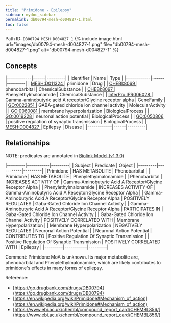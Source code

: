```yaml
---
title: "Primidone - Epilepsy"
sidebar: mydoc_sidebar
permalink: db00794-mesh-d004827-1.html
toc: false 
---
```



Path ID: `DB00794_MESH_D004827_1`
{% include image.html url="images/db00794-mesh-d004827-1.png" file="db00794-mesh-d004827-1.png" alt="db00794-mesh-d004827-1" %}

## Concepts

|------------|------|---------|
| Identifier | Name | Type    |
|------------|------|---------|
| <a href="https://identifiers.org/MESH:D011324">MESH:D011324 </a> | primidone | Drug |
| <a href="https://identifiers.org/CHEBI:8069">CHEBI:8069 </a> | phenobarbital | ChemicalSubstance |
| <a href="https://identifiers.org/CHEBI:8097">CHEBI:8097 </a> | Phenylethylmalonamide | ChemicalSubstance |
| <a href="https://identifiers.org/InterPro:IPR006028">InterPro:IPR006028 </a> | Gamma-aminobutyric acid A receptor/Glycine receptor alpha | GeneFamily |
| <a href="https://identifiers.org/GO:0022851">GO:0022851 </a> | GABA-gated chloride ion channel activity | MolecularActivity |
| <a href="https://identifiers.org/GO:0060081">GO:0060081 </a> | membrane hyperpolarization | BiologicalProcess |
| <a href="https://identifiers.org/GO:0019228">GO:0019228 </a> | neuronal action potential | BiologicalProcess |
| <a href="https://identifiers.org/GO:0050806">GO:0050806 </a> | positive regulation of synaptic transmission | BiologicalProcess |
| <a href="https://identifiers.org/MESH:D004827">MESH:D004827 </a> | Epilepsy | Disease |
|------------|------|---------|

## Relationships


NOTE: predicates are annotated in <a href="https://github.com/biolink/biolink-model/releases/tag/v1.3.0">Biolink Model (v1.3.0)</a>

|---------|-----------|---------|
| Subject | Predicate | Object  |
|---------|-----------|---------|
| Primidone | HAS METABOLITE | Phenobarbital |
| Primidone | HAS METABOLITE | Phenylethylmalonamide |
| Phenobarbital | INCREASES ACTIVITY OF | Gamma-Aminobutyric Acid A Receptor/Glycine Receptor Alpha |
| Phenylethylmalonamide | INCREASES ACTIVITY OF | Gamma-Aminobutyric Acid A Receptor/Glycine Receptor Alpha |
| Gamma-Aminobutyric Acid A Receptor/Glycine Receptor Alpha | POSITIVELY REGULATES | Gaba-Gated Chloride Ion Channel Activity |
| Gamma-Aminobutyric Acid A Receptor/Glycine Receptor Alpha | PARTICIPATES IN | Gaba-Gated Chloride Ion Channel Activity |
| Gaba-Gated Chloride Ion Channel Activity | POSITIVELY CORRELATED WITH | Membrane Hyperpolarization |
| Membrane Hyperpolarization | NEGATIVELY REGULATES | Neuronal Action Potential |
| Neuronal Action Potential | CONTRIBUTES TO | Positive Regulation Of Synaptic Transmission |
| Positive Regulation Of Synaptic Transmission | POSITIVELY CORRELATED WITH | Epilepsy |
|---------|-----------|---------|

Comment: Primidone MoA is unknown. Its major metabolite are, phenobarbital and Phenylethylmalonamide, which are likely contributes to primidone's effects in many forms of epilepsy.

Reference: 
  - [https://go.drugbank.com/drugs/DB00794](https://go.drugbank.com/drugs/DB00794)
  - [https://en.wikipedia.org/wiki/Primidone#Mechanism_of_action](https://en.wikipedia.org/wiki/Primidone#Mechanism_of_action)
  - [https://www.ebi.ac.uk/chembl/compound_report_card/CHEMBL856/](https://www.ebi.ac.uk/chembl/compound_report_card/CHEMBL856/)
